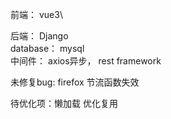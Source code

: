 前端： vue3\

后端： Django\
database： mysql\
中间件： axios异步， rest framework

未修复bug: firefox 节流函数失效

待优化项：懒加载 优化复用

